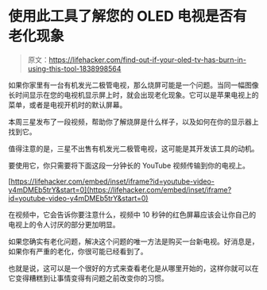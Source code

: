 # 使用此工具了解您的 OLED 电视是否有老化现象

> 原文：<https://lifehacker.com/find-out-if-your-oled-tv-has-burn-in-using-this-tool-1838998564>

如果你家里有一台有机发光二极管电视，那么烧屏可能是一个问题。当同一幅图像长时间显示在您的电视机显示屏上时，就会出现老化现象。它可以是苹果电视上的菜单，或者是电视开机时的默认屏幕。



本周三星发布了一段视频，帮助你了解烧屏是什么样子，以及如何在你的显示器上找到它。

值得注意的是，三星不出售有机发光二极管电视，这可能是其开发该工具的动机。

要使用它，你只需要将下面这段一分钟长的 YouTube 视频传输到你的电视上。

 [https://lifehacker.com/embed/inset/iframe?id=youtube-video-y4mDMEb5trY&start=0](https://lifehacker.com/embed/inset/iframe?id=youtube-video-y4mDMEb5trY&start=0) 

在视频中，它会告诉你要注意什么，视频中 10 秒钟的红色屏幕应该会让你自己的电视上的令人讨厌的部分更加明显。

如果您确实有老化问题，解决这个问题的唯一方法是购买一台新电视。好消息是，如果你有严重的老化，你很可能已经看到了。

也就是说，这可以是一个很好的方式来查看老化是从哪里开始的，这样你就可以在它变得糟糕到让事情变得有问题之前改变你的习惯。